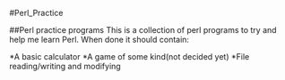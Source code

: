 #Perl_Practice

##Perl practice programs
This is a collection of perl programs to try and help me learn Perl.
When done it should contain:

*A basic calculator 
*A game of some kind(not decided yet)
*File reading/writing and modifying
